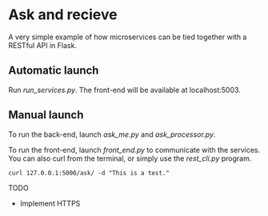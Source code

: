 # Ask and recieve

A very simple example of how microservices can be tied together with a RESTful API in Flask.

## Automatic launch

Run *run_services.py*. The front-end will be available at localhost:5003.

## Manual launch

To run the back-end, launch *ask_me.py* and *ask_processor.py*.

To run the front-end, launch *front_end.py* to communicate with the services. You can also curl from the terminal, or simply use the *rest_cli.py* program.

```text
curl 127.0.0.1:5000/ask/ -d "This is a test."
```

TODO
* Implement HTTPS